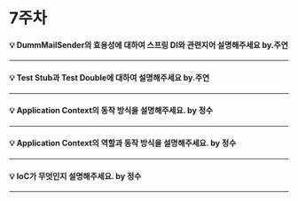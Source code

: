 # 7주차  

#### :bulb: DummMailSender의 효용성에 대하여 스프링 DI와 관련지어 설명해주세요 by.주연

--------

#### :bulb: Test Stub과 Test Double에 대하여 설명해주세요 by.주연

--------

#### :bulb: Application Context의 동작 방식을 설명해주세요. by 정수

--------

#### :bulb: Application Context의 역할과 동작 방식을 설명해주세요. by 정수

--------

#### :bulb: IoC가 무엇인지 설명해주세요. by 정수 

--------

